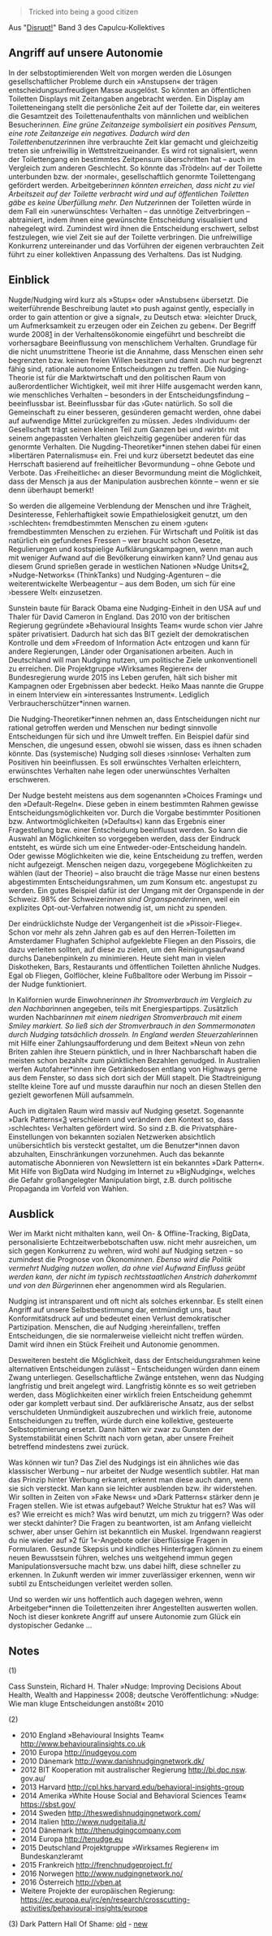 > Tricked into being a good citizen

Aus "[Disrupt!](https://capulcu.blackblogs.org/neue-texte/band-iii/)" Band 3 des Capulcu-Kollektives

## Angriff auf unsere Autonomie

In der selbstoptimierenden Welt von morgen werden
die Lösungen gesellschaftlicher Probleme durch ein
»Anstupsen« der trägen entscheidungsunfreudigen
Masse ausgelöst. So könnten an öffentlichen Toiletten Displays mit Zeitangaben angebracht werden.
Ein Display am Toiletteneingang stellt die persönliche Zeit auf der Toilette dar, ein weiteres die Gesamtzeit des Toilettenaufenthalts von männlichen und
weiblichen Besucher*innen. Eine grüne Zeitanzeige
symbolisiert ein positives Pensum, eine rote Zeitanzeige ein negatives. Dadurch wird den Toilettenbenutzer*innen ihre verbrauchte Zeit klar gemacht und
gleichzeitig treten sie unfreiwillig in Wettstreitzueinander. Es wird rot signalisiert, wenn der Toilettengang ein bestimmtes Zeitpensum überschritten hat
– auch im Vergleich zum anderen Geschlecht. So
könnte das ›Trödeln‹ auf der Toilette unterbunden
bzw. der ›normale‹, gesellschaftlich genormte Toilettengang gefördert werden. Arbeitgeber*innen könnten erreichen, dass nicht zu viel Arbeitszeit auf der
Toilette verbracht wird und auf öffentlichen Toiletten
gäbe es keine Überfüllung mehr. Den Nutzer*innen
der Toiletten würde in dem Fall ein ›unerwünschtes‹
Verhalten – das unnötige Zeitverbringen – abtrainiert, indem ihnen eine gewünschte Entscheidung
visualisiert und nahegelegt wird. Zumindest wird ihnen die Entscheidung erschwert, selbst festzulegen,
wie viel Zeit sie auf der Toilette verbringen. Die unfreiwillige Konkurrenz untereinander und das Vorführen der eigenen verbrauchten Zeit führt zu einer
kollektiven Anpassung des Verhaltens. Das ist Nudging.

## Einblick

Nugde/Nudging wird kurz als »Stups« oder »Anstubsen« übersetzt. Die weiterführende Beschreibung lautet »to push against gently, especially in order to gain attention or give a signal«, zu Deutsch
etwa: »leichter Druck, um Aufmerksamkeit zu erzeugen oder ein Zeichen zu geben«. Der Begriff
wurde 2008[1](#1) in der Verhaltensökonomie eingeführt
und beschreibt die vorhersagbare Beeinflussung von
menschlichem Verhalten. Grundlage für die nicht
unumstrittene Theorie ist die Annahme, dass Menschen einen sehr begrenzten bzw. keinen freien Willen besitzen und damit auch nur begrenzt fähig sind,
rationale autonome Entscheidungen zu treffen. Die
Nudging-Theorie ist für die Marktwirtschaft und
den politischen Raum von außerordentlicher Wichtigkeit, weil mit ihrer Hilfe ausgemacht werden kann,
wie menschliches Verhalten – besonders in der Entscheidungsfindung – beeinflussbar ist. Beeinflussbar
für das ›Gute‹ natürlich. So soll die Gemeinschaft zu
einer besseren, gesünderen gemacht werden, ohne
dabei auf aufwendige Mittel zurückgreifen zu müssen. Jedes ›Individuum‹ der Gesellschaft trägt seinen
kleinen Teil zum Ganzen bei und ›wirbt‹ mit seinem
angepassten Verhalten gleichzeitig gegenüber anderen für das genormte Verhalten. Die Nugding-Theoretiker*innen stehen dabei für einen »libertären
Paternalismus« ein. Frei und kurz übersetzt bedeutet das eine Herrschaft basierend auf freiheitlicher
Bevormundung – ohne Gebote und Verbote. Das
›Freiheitliche‹ an dieser Bevormundung meint die
Möglichkeit, dass der Mensch ja aus der Manipulation ausbrechen könnte – wenn er sie denn überhaupt
bemerkt!

So werden die allgemeine Verblendung der Menschen und ihre Trägheit, Desinteresse, Fehlerhaftigkeit sowie Empathielosigkeit genutzt, um den
›schlechten‹ fremdbestimmten Menschen zu einem
›guten‹ fremdbestimmten Menschen zu erziehen.
Für Wirtschaft und Politik ist das natürlich ein gefundenes Fressen – wer braucht schon Gesetze, Regulierungen und kostspielige Aufklärungskampagnen, wenn man auch mit weniger Aufwand auf die
Bevölkerung einwirken kann? Und genau aus diesem Grund sprießen gerade in westlichen Nationen
»Nudge Units«[2](#2), »Nudge-Networks« (ThinkTanks)
und Nudging-Agenturen – die weiterentwickelte
Werbeagentur – aus dem Boden, um sich für eine
›bessere Welt‹ einzusetzen.

Sunstein baute für Barack Obama eine Nudging-Einheit in den USA auf und Thaler für David Cameron in
England. Das 2010 von der britischen Regierung gegründete »Behavioural Insights Team« wurde schon
vier Jahre später privatisiert. Dadurch hat sich das
BIT gezielt der demokratischen Kontrolle und dem
»Freedom of Information Act« entzogen und kann
für andere Regierungen, Länder oder Organisationen arbeiten. Auch in Deutschland will man Nudging nutzen, um politische Ziele unkonventionell zu
erreichen. Die Projektgruppe »Wirksames Regieren«
der Bundesregierung wurde 2015 ins Leben gerufen,
hält sich bisher mit Kampagnen oder Ergebnissen
aber bedeckt. Heiko Maas nannte die Gruppe in einem Interview ein »interessantes Instrument«. Lediglich Verbraucherschützer*innen warnen.

Die Nudging-Theoretiker*innen nehmen an, dass
Entscheidungen nicht nur rational getroffen werden
und Menschen nur bedingt sinnvolle Entscheidungen für sich und ihre Umwelt treffen. Ein Beispiel
dafür sind Menschen, die ungesund essen, obwohl
sie wissen, dass es ihnen schaden könnte. Das (systemische) Nudging soll dieses ›sinnlose‹ Verhalten
zum Positiven hin beeinflussen. Es soll erwünschtes
Verhalten erleichtern, erwünschtes Verhalten nahe
legen oder unerwünschtes Verhalten erschweren.

Der Nudge besteht meistens aus dem sogenannten »Choices Framing« und den »Default-Regeln«.
Diese geben in einem bestimmten Rahmen gewisse
Entscheidungsmöglichkeiten vor. Durch die Vorgabe
bestimmter Positionen bzw. Antwortmöglichkeiten
(»Defaults«) kann das Ergebnis einer Fragestellung
bzw. einer Entscheidung beeinflusst werden. So kann
die Auswahl an Möglichkeiten so vorgegeben werden, dass der Eindruck entsteht, es würde sich um
eine Entweder-oder-Entscheidung handeln. Oder
gewisse Möglichkeiten wie die, keine Entscheidung
zu treffen, werden nicht aufgezeigt. Menschen neigen
dazu, vorgegebene Möglichkeiten zu wählen (laut
der Theorie) – also braucht die träge Masse nur einen
bestens abgestimmten Entscheidungsrahmen, um
zum Konsum etc. angestupst zu werden. Ein gutes
Beispiel dafür ist der Umgang mit der Organspende
in der Schweiz. 98% der Schweizer*innen sind Organspender*innen, weil ein explizites Opt-out-Verfahren notwendig ist, um nicht zu spenden.

Der eindrücklichste Nudge der Vergangenheit ist die
»Pissoir-Fliege«. Schon vor mehr als zehn Jahren gab
es auf den Herren-Toiletten im Amsterdamer Flughafen Schiphol aufgeklebte Fliegen an den Pissoirs,
die dazu verleiten sollten, auf diese zu zielen, um
den Reinigungsaufwand durchs Danebenpinkeln
zu minimieren. Heute sieht man in vielen Diskotheken, Bars, Restaurants und öffentlichen Toiletten
ähnliche Nudges. Egal ob Fliegen, Golflöcher, kleine
Fußballtore oder Werbung im Pissoir – der Nudge
funktioniert.

In Kalifornien wurde Einwohner*innen ihr Stromverbrauch im Vergleich zu den Nachbar*innen angegeben, teils mit Energiespartipps. Zusätzlich wurden
Nachbar*innen mit einem niedrigen Stromverbrauch
mit einem Smiley markiert. So ließ sich der Stromverbrauch in den Sommermonaten durch Nudging
tatsächlich drosseln. In England werden Steuerzahler*innen mit Hilfe einer Zahlungsaufforderung und
dem Beitext »Neun von zehn Briten zahlen ihre Steuern pünktlich, und in Ihrer Nachbarschaft haben die
meisten schon bezahlt« zum pünktlichen Bezahlen
genudged. In Australien werfen Autofahrer*innen
ihre Getränkedosen entlang von Highways gerne aus
dem Fenster, so dass sich dort sich der Müll stapelt.
Die Stadtreinigung stellte kleine Tore auf und musste daraufhin nur noch an diesen Stellen den gezielt
geworfenen Müll aufsammeln.

Auch im digitalen Raum wird massiv auf Nudging
gesetzt. Sogenannte »Dark Patterns«[3](#3) verschleiern
und verändern den Kontext so, dass ›schlechtes‹
Verhalten gefördert wird. So sind z.B. die Privatsphäre-Einstellungen von bekannten sozialen Netzwerken absichtlich unübersichtlich bis versteckt gestaltet, um die Benutzer*innen davon abzuhalten,
Einschränkungen vorzunehmen. Auch das bekannte
automatische Abonnieren von Newslettern ist ein
bekanntes »Dark Pattern«. Mit Hilfe von BigData
wird Nudging im Internet zu »BigNudging«, welches
die Gefahr großangelegter Manipulation birgt, z.B.
durch politische Propaganda im Vorfeld von Wahlen.

## Ausblick

Wer im Markt nicht mithalten kann, weil On- &
Offline-Tracking, BigData, personalisierte Echtzeitwerbebotschaften usw. nicht mehr ausreichen, um
sich gegen Konkurrenz zu wehren, wird wohl auf
Nudging setzen – so zumindest die Prognose von
Ökonom*innen. Ebenso wird die Politik vermehrt
Nudging nutzen wollen, da ohne viel Aufwand Einfluss geübt werden kann, der nicht im typisch rechtsstaatlichen Anstrich daherkommt und von den Bürger*innen eher angenommen wird als Regularien.

Nudging ist intransparent und oft nicht als solches
erkennbar. Es stellt einen Angriff auf unsere Selbstbestimmung dar, entmündigt uns, baut Konformitätsdruck auf und bedeutet einen Verlust demokratischer Partizipation. Menschen, die auf Nudging
›hereinfallen‹, treffen Entscheidungen, die sie normalerweise vielleicht nicht treffen würden. Damit
wird ihnen ein Stück Freiheit und Autonomie genommen.

Desweiteren besteht die Möglichkeit, dass der Entscheidungsrahmen keine alternativen Entscheidungen zulässt – Entscheidungen würden dann einem
Zwang unterliegen. Gesellschaftliche Zwänge entstehen, wenn das Nudging langfristig und breit angelegt
wird. Langfristig könnte es so weit getrieben werden,
dass Möglichkeiten einer wirklich freien Entscheidung gehemmt oder gar komplett verbaut sind. Der
aufklärerische Ansatz, aus der selbst verschuldeten
Unmündigkeit auszubrechen und wirklich freie,
autonome Entscheidungen zu treffen, würde durch
eine kollektive, gesteuerte Selbstoptimierung ersetzt.
Dann hätten wir zwar zu Gunsten der Systemstabilität einen Schritt nach vorn getan, aber unsere Freiheit betreffend mindestens zwei zurück.

Was können wir tun? Das Ziel des Nudgings ist ein
ähnliches wie das klassischer Werbung – nur arbeitet
der Nudge wesentlich subtiler. Hat man das Prinzip
hinter Werbung erkannt, erkennt man diese auch
dann, wenn sie sich versteckt. Man kann sie leichter ausblenden bzw. ihr widerstehen. Wir sollten in
Zeiten von »Fake News« und »Dark Patterns« stärker denn je Fragen stellen. Wie ist etwas aufgebaut?
Welche Struktur hat es? Was will es? Wie erreicht
es mich? Was wird benutzt, um mich zu triggern?
Was oder wer steckt dahinter? Die Fragen zu beantworten, ist am Anfang vielleicht schwer, aber unser
Gehirn ist bekanntlich ein Muskel. Irgendwann reagierst du nie wieder auf »2 für 1«-Angebote oder
überflüssige Fragen in Formularen. Gesunde Skepsis
und kindliches Hinterfragen können zu einem neuen Bewusstsein führen, welches uns weitgehend immun gegen Manipulationsversuche macht bzw. uns
dabei hilft, diese schneller zu erkennen. In Zukunft
werden wir immer zuverlässiger erkennen, wenn wir
subtil zu Entscheidungen verleitet werden sollen.

Und so werden wir uns hoffentlich auch dagegen
wehren, wenn Arbeitgeber*innen die Toilettenzeiten
ihrer Angestellten auswerten wollen. Noch ist dieser
konkrete Angriff auf unsere Autonomie zum Glück
ein dystopischer Gedanke ...

## Notes

(<a name="1">1</a>)

Cass Sunstein, Richard H. Thaler »Nudge: Improving Decisions
About Health, Wealth and Happiness« 2008; deutsche Veröffentlichung: »Nudge: Wie man kluge Entscheidungen anstößt« 2010

(<a name="2">2</a>) 

- 2010 England »Behavioural Insights Team« http://www.behaviouralinsights.co.uk
- 2010 Europa http://inudgeyou.com
- 2010 Dänemark http://www.danishnudgingnetwork.dk/
- 2012 BIT Kooperation mit australischer Regierung http://bi.dpc.nsw.
gov.au/
- 2013 Harvard http://cpl.hks.harvard.edu/behavioral-insights-group
- 2014 Amerika »White House Social and Behavioral Sciences Team«
https://sbst.gov/
- 2014 Sweden http://theswedishnudgingnetwork.com/
- 2014 Italien http://www.nudgeitalia.it/
- 2014 Dänemark http://thenudgingcompany.com
- 2014 Europa http://tenudge.eu
- 2015 Deutschland Projektgruppe »Wirksames Regieren« im Bundeskanzleramt
- 2015 Frankreich http://frenchnudgeproject.fr/
- 2016 Norwegen http://www.nudgingnetwork.no/
- 2016 Österreich http://vben.at
- Weitere Projekte der europäischen Regierung: https://ec.europa.eu/jrc/en/research/crosscutting-activities/behavioural-insights/europe

(<a name="1">3</a>) Dark Pattern Hall Of Shame: [old](https://darkpatterns.org/hall-of-shame) - [new](https://www.deceptive.design/hall-of-shame)

